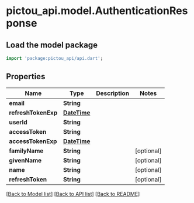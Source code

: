 # pictou_api.model.AuthenticationResponse

## Load the model package
```dart
import 'package:pictou_api/api.dart';
```

## Properties
Name | Type | Description | Notes
------------ | ------------- | ------------- | -------------
**email** | **String** |  | 
**refreshTokenExp** | [**DateTime**](DateTime.md) |  | 
**userId** | **String** |  | 
**accessToken** | **String** |  | 
**accessTokenExp** | [**DateTime**](DateTime.md) |  | 
**familyName** | **String** |  | [optional] 
**givenName** | **String** |  | [optional] 
**name** | **String** |  | [optional] 
**refreshToken** | **String** |  | [optional] 

[[Back to Model list]](../README.md#documentation-for-models) [[Back to API list]](../README.md#documentation-for-api-endpoints) [[Back to README]](../README.md)


